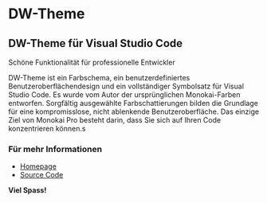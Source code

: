 # DW-Theme
## DW-Theme für Visual Studio Code
Schöne Funktionalität für professionelle Entwickler

DW-Theme ist ein Farbschema, ein benutzerdefiniertes Benutzeroberflächendesign und ein vollständiger Symbolsatz für Visual Studio Code. Es wurde vom Autor der ursprünglichen Monokai-Farben entworfen. Sorgfältig ausgewählte Farbschattierungen bilden die Grundlage für eine kompromisslose, nicht ablenkende Benutzeroberfläche. Das einzige Ziel von Monokai Pro besteht darin, dass Sie sich auf Ihren Code konzentrieren können.s

### Für mehr Informationen
* [Homepage](https://wetter.dev)
* [Source Code](https://github.com/davidwetter/vsc-theme)

**Viel Spass!**
